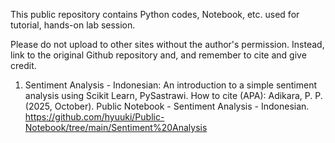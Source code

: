 This public repository contains Python codes, Notebook, etc. used for tutorial, hands-on lab session.

Please do not upload to other sites without the author's permission. 
Instead, link to the original Github repository and, and remember to cite and give credit.

1. Sentiment Analysis - Indonesian:
   An introduction to a simple sentiment analysis using Scikit Learn, PySastrawi.
   How to cite (APA):
   Adikara, P. P. (2025, October). Public Notebook - Sentiment Analysis - Indonesian. https://github.com/hyuuki/Public-Notebook/tree/main/Sentiment%20Analysis
